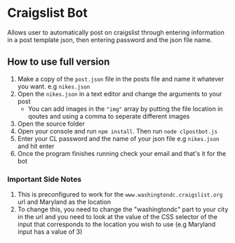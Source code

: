 # Craigslist Bot

Allows user to automatically post on craigslist through entering information in a post template json, then entering password and the json file name.

## How to use full version

1. Make a copy of the `post.json` file in the posts file and name it whatever you want. e.g `nikes.json`
2. Open the `nikes.json` in a text editor and change the arguments to your post
	* You can add images in the `"img"` array by putting the file location in qoutes and using a comma to seperate different images
3. Open the source folder
4. Open your console and run `npm install`. Then run `node clpostbot.js`
5. Enter your CL password and the name of your json file e.g `nikes.json` and hit enter
6. Once the program finishes running check your email and that's it for the bot

### Important Side Notes
1. This is preconfigured to work for the `www.washingtondc.craigslist.org` url and Maryland as the location
2. To change this, you need to change the "washingtondc" part to your city in the url and you need to look at the value of the CSS selector of the input that corresponds to the location you wish to use (e.g Maryland input has a value of 3)

